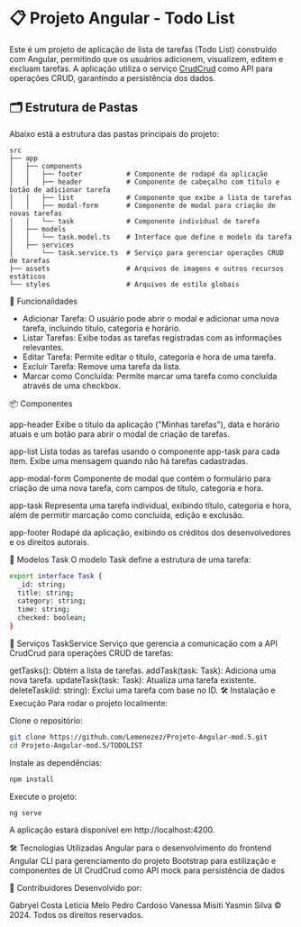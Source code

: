 # 📋 Projeto Angular - Todo List

Este é um projeto de aplicação de lista de tarefas (Todo List) construído com Angular, permitindo que os usuários adicionem, visualizem, editem e excluam tarefas. A aplicação utiliza o serviço [CrudCrud](https://crudcrud.com/) como API para operações CRUD, garantindo a persistência dos dados.

## 🗂 Estrutura de Pastas

Abaixo está a estrutura das pastas principais do projeto:

```plaintext
src
├── app
│   ├── components
│   │   ├── footer           # Componente de rodapé da aplicação
│   │   ├── header           # Componente de cabeçalho com título e botão de adicionar tarefa
│   │   ├── list             # Componente que exibe a lista de tarefas
│   │   ├── modal-form       # Componente de modal para criação de novas tarefas
│   │   └── task             # Componente individual de tarefa
│   ├── models
│   │   └── task.model.ts    # Interface que define o modelo da tarefa
│   ├── services
│       └── task.service.ts  # Serviço para gerenciar operações CRUD de tarefas
├── assets                   # Arquivos de imagens e outros recursos estáticos
└── styles                   # Arquivos de estilo globais
```

🚀 Funcionalidades

  - Adicionar Tarefa: O usuário pode abrir o modal e adicionar uma nova tarefa, incluindo título, categoria e horário.
  - Listar Tarefas: Exibe todas as tarefas registradas com as informações relevantes.
  - Editar Tarefa: Permite editar o título, categoria e hora de uma tarefa.
  - Excluir Tarefa: Remove uma tarefa da lista.
  - Marcar como Concluída: Permite marcar uma tarefa como concluída através de uma checkbox.

📦 Componentes

app-header
Exibe o título da aplicação ("Minhas tarefas"), data e horário atuais e um botão para abrir o modal de criação de tarefas.

app-list
Lista todas as tarefas usando o componente app-task para cada item. Exibe uma mensagem quando não há tarefas cadastradas.

app-modal-form
Componente de modal que contém o formulário para criação de uma nova tarefa, com campos de título, categoria e hora.

app-task
Representa uma tarefa individual, exibindo título, categoria e hora, além de permitir marcação como concluída, edição e exclusão.

app-footer
Rodapé da aplicação, exibindo os créditos dos desenvolvedores e os direitos autorais.

📝 Modelos
Task
O modelo Task define a estrutura de uma tarefa:
```bash
export interface Task {
  _id: string;
  title: string;
  category: string;
  time: string;
  checked: boolean;
}
```

🔧 Serviços
TaskService
Serviço que gerencia a comunicação com a API CrudCrud para operações CRUD de tarefas:

getTasks(): Obtém a lista de tarefas.
addTask(task: Task): Adiciona uma nova tarefa.
updateTask(task: Task): Atualiza uma tarefa existente.
deleteTask(id: string): Exclui uma tarefa com base no ID.
🛠️ Instalação e Execução
Para rodar o projeto localmente:

Clone o repositório:
```bash
git clone https://github.com/Lemenezez/Projeto-Angular-mod.5.git
cd Projeto-Angular-mod.5/TODOLIST
```
Instale as dependências:

```bash
npm install
```
Execute o projeto:
```bash
ng serve
```

A aplicação estará disponível em http://localhost:4200.

🛠 Tecnologias Utilizadas
Angular para o desenvolvimento do frontend
Angular CLI para gerenciamento do projeto
Bootstrap para estilização e componentes de UI
CrudCrud como API mock para persistência de dados

👥 Contribuidores
Desenvolvido por:

Gabryel Costa
Leticia Melo
Pedro Cardoso
Vanessa Misiti
Yasmin Silva
© 2024. Todos os direitos reservados.
